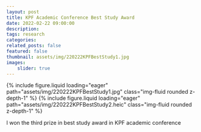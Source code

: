 ```yaml
---
layout: post
title: KPF Academic Conference Best Study Award
date: 2022-02-22 09:00:00
description: 
tags: research
categories:
related_posts: false
featured: false
thumbnail: assets/img/220222KPFBestStudy1.jpg
images:
    slider: true
---
```

<swiper-container keyboard="true" navigation="true" pagination="true" pagination-clickable="true" pagination-dynamic-bullets="true" rewind="true">
  <swiper-slide>{% include figure.liquid loading="eager" path="assets/img/220222KPFBestStudy1.jpg" class="img-fluid rounded z-depth-1" %}</swiper-slide>
  <swiper-slide>{% include figure.liquid loading="eager" path="assets/img/220222KPFBestStudy2.heic" class="img-fluid rounded z-depth-1" %}</swiper-slide>
</swiper-container>

I won the third prize in best study award in KPF academic conference